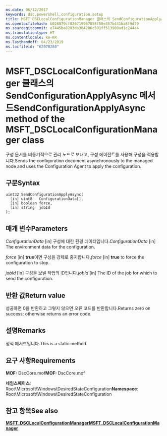 ```yaml
---
ms.date: 06/12/2017
keywords: dsc,powershell,configuration,setup
title: MSFT_DSCLocalConfigurationManager 클래스의 SendConfigurationApplyAsync 메서드
ms.openlocfilehash: b028079cf826719967858f50e357b441ba8f9d79
ms.sourcegitcommit: e7445ba8203da304286c591ff513900ad1c244a4
ms.translationtype: HT
ms.contentlocale: ko-KR
ms.lasthandoff: 04/23/2019
ms.locfileid: "62078280"
---
```

# <a name="sendconfigurationapplyasync-method-of-the-msftdsclocalconfigurationmanager-class"></a><span data-ttu-id="d6f2c-103">MSFT_DSCLocalConfigurationManager 클래스의 SendConfigurationApplyAsync 메서드</span><span class="sxs-lookup"><span data-stu-id="d6f2c-103">SendConfigurationApplyAsync method of the MSFT_DSCLocalConfigurationManager class</span></span>

<span data-ttu-id="d6f2c-104">구성 문서를 비동기적으로 관리 노드로 보내고, 구성 에이전트를 사용해 구성을 적용합니다.</span><span class="sxs-lookup"><span data-stu-id="d6f2c-104">Sends the configuration document asynchronously to the managed node and uses the Configuration Agent to apply the configuration.</span></span>

## <a name="syntax"></a><span data-ttu-id="d6f2c-105">구문</span><span class="sxs-lookup"><span data-stu-id="d6f2c-105">Syntax</span></span>

```mof
uint32 SendConfigurationApplyAsync(
  [in] uint8   ConfigurationData[],
  [in] boolean force,
  [in] string  jobId
);
```

## <a name="parameters"></a><span data-ttu-id="d6f2c-106">매개 변수</span><span class="sxs-lookup"><span data-stu-id="d6f2c-106">Parameters</span></span>

<span data-ttu-id="d6f2c-107">*ConfigurationData* \[in\] 구성에 대한 환경 데이터입니다.</span><span class="sxs-lookup"><span data-stu-id="d6f2c-107">*ConfigurationData* \[in\] The environment data for the configuration.</span></span>

<span data-ttu-id="d6f2c-108">*force* \[in\] **true**이면 구성을 강제로 중지합니다.</span><span class="sxs-lookup"><span data-stu-id="d6f2c-108">*force* \[in\] **true** to force the configuration to stop.</span></span>

<span data-ttu-id="d6f2c-109">*jobId* \[in\] 구성을 보낼 작업의 ID입니다.</span><span class="sxs-lookup"><span data-stu-id="d6f2c-109">*jobId* \[in\] The ID of the job for which to send the configuration.</span></span>

## <a name="return-value"></a><span data-ttu-id="d6f2c-110">반환 값</span><span class="sxs-lookup"><span data-stu-id="d6f2c-110">Return value</span></span>

<span data-ttu-id="d6f2c-111">성공하면 0을 반환하고 그렇지 않으면 오류 코드를 반환합니다.</span><span class="sxs-lookup"><span data-stu-id="d6f2c-111">Returns zero on success; otherwise returns an error code.</span></span>

## <a name="remarks"></a><span data-ttu-id="d6f2c-112">설명</span><span class="sxs-lookup"><span data-stu-id="d6f2c-112">Remarks</span></span>

<span data-ttu-id="d6f2c-113">정적 메서드입니다.</span><span class="sxs-lookup"><span data-stu-id="d6f2c-113">This is a static method.</span></span>

## <a name="requirements"></a><span data-ttu-id="d6f2c-114">요구 사항</span><span class="sxs-lookup"><span data-stu-id="d6f2c-114">Requirements</span></span>

<span data-ttu-id="d6f2c-115">**MOF:** DscCore.mof</span><span class="sxs-lookup"><span data-stu-id="d6f2c-115">**MOF:** DscCore.mof</span></span>

<span data-ttu-id="d6f2c-116">**네임스페이스**: Root\Microsoft\Windows\DesiredStateConfiguration</span><span class="sxs-lookup"><span data-stu-id="d6f2c-116">**Namespace**: Root\Microsoft\Windows\DesiredStateConfiguration</span></span>

## <a name="see-also"></a><span data-ttu-id="d6f2c-117">참고 항목</span><span class="sxs-lookup"><span data-stu-id="d6f2c-117">See also</span></span>

[<span data-ttu-id="d6f2c-118">**MSFT_DSCLocalConfigurationManager**</span><span class="sxs-lookup"><span data-stu-id="d6f2c-118">**MSFT_DSCLocalConfigurationManager**</span></span>](msft-dsclocalconfigurationmanager.md)